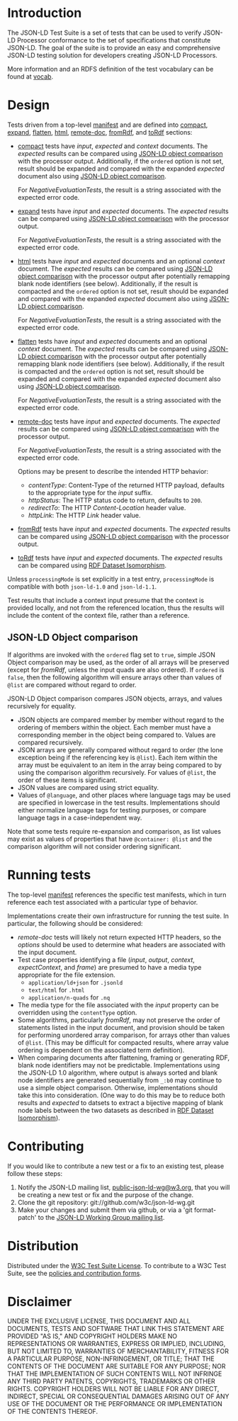 # Introduction

The JSON-LD Test Suite is a set of tests that can
be used to verify JSON-LD Processor conformance to the set of specifications
that constitute JSON-LD. The goal of the suite is to provide an easy and
comprehensive JSON-LD testing solution for developers creating JSON-LD Processors.

More information and an RDFS definition of the test vocabulary can be found at [vocab](https://w3c.github.io/json-ld-api/tests/vocab).

# Design

Tests driven from a top-level [manifest](manifest.jsonld) and are defined into [compact](compact-manifest.jsonld), [expand](expand-manifest.jsonld), [flatten](flatten-manifest.jsonld), [html](html-manifest.jsonld), [remote-doc](remote-doc-manifest.jsonld), [fromRdf](fromRdf-manifest.jsonld), and [toRdf](toRdf-manifest.jsonld) sections:

* [compact](compact-manifest.jsonld) tests have _input_, _expected_ and _context_ documents.
  The _expected_ results can be compared using [JSON-LD object comparison](#json-ld-object-comparison) with the processor output. Additionally, if the `ordered` option is not set, result should be expanded and compared with the expanded _expected_ document also using [JSON-LD object comparison](#json-ld-object-comparison).

  For *NegativeEvaluationTests*, the result is a string associated with the expected error code.
* [expand](expand-manifest.jsonld) tests have _input_ and _expected_ documents.
  The _expected_ results can be compared using [JSON-LD object comparison](#json-ld-object-comparison) with the processor output.

  For *NegativeEvaluationTests*, the result is a string associated with the expected error code.
* [html](html.jsonld) tests have _input_ and _expected_ documents and an optional _context_ document.
  The _expected_ results can be compared using [JSON-LD object comparison](#json-ld-object-comparison) with the processor output
  after potentially remapping blank node identifiers (see below).
  Additionally, if the result is compacted and the `ordered` option is not set, result should be expanded and compared with the expanded _expected_ document also using [JSON-LD object comparison](#json-ld-object-comparison).

  For *NegativeEvaluationTests*, the result is a string associated with the expected error code.
* [flatten](flatten-manifest.jsonld) tests have _input_ and _expected_ documents and an optional _context_ document.
  The _expected_ results can be compared using [JSON-LD object comparison](#json-ld-object-comparison) with the processor output
  after potentially remapping blank node identifiers (see below).
  Additionally, if the result is compacted and the `ordered` option is not set, result should be expanded and compared with the expanded _expected_ document also using [JSON-LD object comparison](#json-ld-object-comparison).

  For *NegativeEvaluationTests*, the result is a string associated with the expected error code.
* [remote-doc](remote-doc-manifest.jsonld) tests have _input_ and _expected_ documents.
  The _expected_ results can be compared using [JSON-LD object comparison](#json-ld-object-comparison) with the processor output.

  For *NegativeEvaluationTests*, the result is a string associated with the expected error code.

  Options may be present to describe the intended HTTP behavior:
  * _contentType_: Content-Type of the returned HTTP payload, defaults to the appropriate type for the _input_ suffix.
  * _httpStatus_: The HTTP status code to return, defaults to `200`.
  * _redirectTo_: The HTTP _Content-Location_ header value.
  * _httpLink_: The HTTP _Link_ header value.
* [fromRdf](fromRdf-manifest.jsonld) tests have _input_ and _expected_ documents.
  The _expected_ results  can be compared using [JSON-LD object comparison](#json-ld-object-comparison) with the processor output.
* [toRdf](toRdf-manifest.jsonld) tests have _input_ and _expected_ documents.
  The _expected_ results can be compared using [RDF Dataset Isomorphism](https://www.w3.org/TR/rdf11-concepts/#dfn-dataset-isomorphism).

Unless `processingMode` is set explicitly in a test entry, `processingMode` is compatible with both `json-ld-1.0` and `json-ld-1.1`.

Test results that include a context input presume that the context is provided locally, and not from the referenced location, thus the results will include the content of the context file, rather than a reference.

## JSON-LD Object comparison

If algorithms are invoked with the `ordered` flag set to `true`, simple JSON Object comparison may be used, as the order of all arrays will be preserved (except for _fromRdf_, unless the input quads are also ordered). If `ordered` is `false`, then the following algorithm will ensure arrays other than values of `@list` are compared without regard to order.

JSON-LD Object comparison compares JSON objects, arrays, and values recursively for equality.

* JSON objects are compared member by member without regard to the ordering of members within the object. Each member must have a corresponding member in the object being compared to. Values are compared recursively.
* JSON arrays are generally compared without regard to order (the lone exception being if the referencing key is `@list`). Each item within the array must be equivalent to an item in the array being compared to by using the comparison algorithm recursively. For values of `@list`, the order of these items is significant.
* JSON values are compared using strict equality.
* Values of `@language`, and other places where language tags may be used are specified in lowercase in the test results. Implementations should either normalize language tags for testing purposes, or compare language tags in a case-independent way.

Note that some tests require re-expansion and comparison, as list values may exist as values of properties that have `@container: @list` and the comparison algorithm will not consider ordering significant.

# Running tests

The top-level [manifest](manifest.jsonld) references the specific test manifests, which in turn reference each test associated with a particular type of behavior.

Implementations create their own infrastructure for running the test suite. In particular, the following should be considered:

* _remote-doc_ tests will likely not return expected HTTP headers, so the _options_ should be used to determine what headers are associated with the input document.
* Test case properties identifying a file (_input_, _output_, _context_, _expectContext_, and _frame_) are presumed to have a media type appropriate for the file extension.
  * `application/ld+json` for `.jsonld`
  * `text/html` for `.html`
  * `application/n-quads` for `.nq`
* The media type for the file associated with the _input_ property can be overridden using the `contentType` option.
* Some algorithms, particularly _fromRdf_, may not preserve the order of statements listed in the input document, and provision should be taken for performing unordered array comparison, for arrays other than values of `@list`. (This may be difficult for compacted results, where array value ordering is dependent on the associated term definition).
* When comparing documents after flattening, framing or generating RDF, blank node identifiers may not be predictable. Implementations using the JSON-LD 1.0 algorithm, where output is always sorted and blank node identifiers are generated sequentially from `_:b0` may continue to use a simple object comparison. Otherwise, implementations should take this into consideration. (One way to do this may be to reduce both results and _expected_ to datsets to extract a bijective mapping of blank node labels between the two datasets as described in [RDF Dataset Isomorphism](https://www.w3.org/TR/rdf11-concepts/#dfn-dataset-isomorphism)).

# Contributing

If you would like to contribute a new test or a fix to an existing test,
please follow these steps:

1. Notify the JSON-LD mailing list, public-json-ld-wg@w3.org,
   that you will be creating a new test or fix and the purpose of the
   change.
2. Clone the git repository: git://github.com/w3c/json-ld-wg.git
3. Make your changes and submit them via github, or via a 'git format-patch'
   to the [JSON-LD Working Group mailing list](mailto:json-ld-wg@w3.org).

# Distribution
  Distributed under the [W3C Test Suite License](http://www.w3.org/Consortium/Legal/2008/04-testsuite-license). To contribute to a W3C Test Suite, see the [policies and contribution forms](http://www.w3.org/2004/10/27-testcases).

# Disclaimer
  UNDER THE EXCLUSIVE LICENSE, THIS DOCUMENT AND ALL DOCUMENTS, TESTS AND SOFTWARE THAT LINK THIS STATEMENT ARE PROVIDED "AS IS," AND COPYRIGHT HOLDERS MAKE NO REPRESENTATIONS OR WARRANTIES, EXPRESS OR IMPLIED, INCLUDING, BUT NOT LIMITED TO, WARRANTIES OF MERCHANTABILITY, FITNESS FOR A PARTICULAR PURPOSE, NON-INFRINGEMENT, OR TITLE; THAT THE CONTENTS OF THE DOCUMENT ARE SUITABLE FOR ANY PURPOSE; NOR THAT THE IMPLEMENTATION OF SUCH CONTENTS WILL NOT INFRINGE ANY THIRD PARTY PATENTS, COPYRIGHTS, TRADEMARKS OR OTHER RIGHTS.
  COPYRIGHT HOLDERS WILL NOT BE LIABLE FOR ANY DIRECT, INDIRECT, SPECIAL OR CONSEQUENTIAL DAMAGES ARISING OUT OF ANY USE OF THE DOCUMENT OR THE PERFORMANCE OR IMPLEMENTATION OF THE CONTENTS THEREOF.
